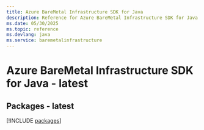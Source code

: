 ```yaml
---
title: Azure BareMetal Infrastructure SDK for Java
description: Reference for Azure BareMetal Infrastructure SDK for Java
ms.date: 05/30/2025
ms.topic: reference
ms.devlang: java
ms.service: baremetalinfrastructure
---
```

# Azure BareMetal Infrastructure SDK for Java - latest
## Packages - latest
[!INCLUDE [packages](baremetal-infrastructure-index.md)]